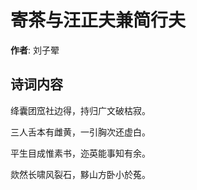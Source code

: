 # 寄茶与汪正夫兼简行夫

**作者**: 刘子翚

## 诗词内容

绛囊团窊社边得，持归广文破枯寂。

三人舌本有雌黄，一引胸次还虚白。

平生目成惟素书，迩英能事知有余。

欻然长啸风裂石，黟山方卧小於菟。

